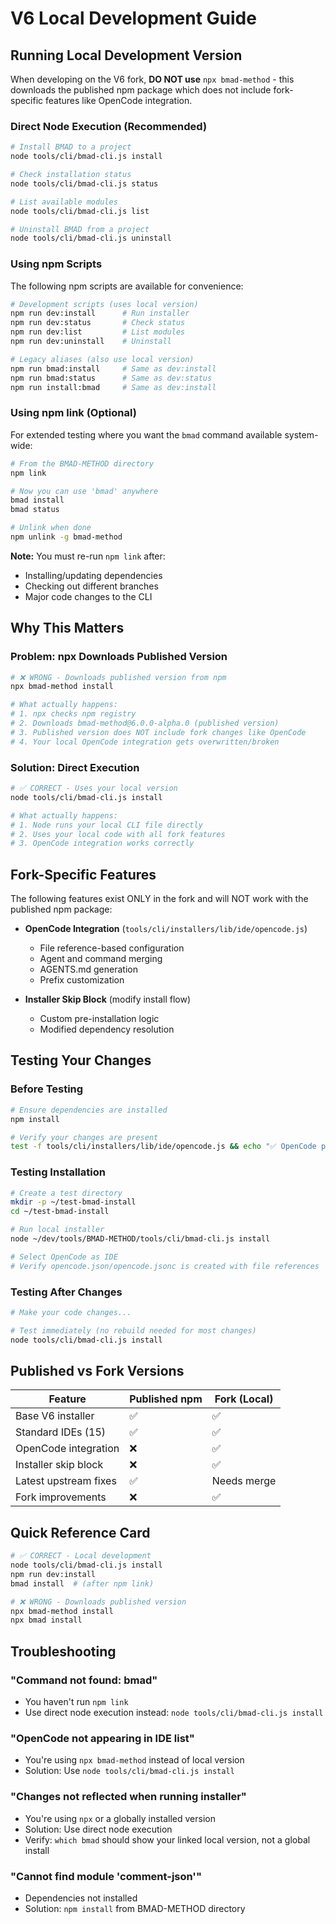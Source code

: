# V6 Local Development Guide

## Running Local Development Version

When developing on the V6 fork, **DO NOT use** `npx bmad-method` - this downloads the published npm package which does not include fork-specific features like OpenCode integration.

### Direct Node Execution (Recommended)

```bash
# Install BMAD to a project
node tools/cli/bmad-cli.js install

# Check installation status
node tools/cli/bmad-cli.js status

# List available modules
node tools/cli/bmad-cli.js list

# Uninstall BMAD from a project
node tools/cli/bmad-cli.js uninstall
```

### Using npm Scripts

The following npm scripts are available for convenience:

```bash
# Development scripts (uses local version)
npm run dev:install      # Run installer
npm run dev:status       # Check status
npm run dev:list         # List modules
npm run dev:uninstall    # Uninstall

# Legacy aliases (also use local version)
npm run bmad:install     # Same as dev:install
npm run bmad:status      # Same as dev:status
npm run install:bmad     # Same as dev:install
```

### Using npm link (Optional)

For extended testing where you want the `bmad` command available system-wide:

```bash
# From the BMAD-METHOD directory
npm link

# Now you can use 'bmad' anywhere
bmad install
bmad status

# Unlink when done
npm unlink -g bmad-method
```

**Note:** You must re-run `npm link` after:

- Installing/updating dependencies
- Checking out different branches
- Major code changes to the CLI

## Why This Matters

### Problem: npx Downloads Published Version

```bash
# ❌ WRONG - Downloads published version from npm
npx bmad-method install

# What actually happens:
# 1. npx checks npm registry
# 2. Downloads bmad-method@6.0.0-alpha.0 (published version)
# 3. Published version does NOT include fork changes like OpenCode
# 4. Your local OpenCode integration gets overwritten/broken
```

### Solution: Direct Execution

```bash
# ✅ CORRECT - Uses your local version
node tools/cli/bmad-cli.js install

# What actually happens:
# 1. Node runs your local CLI file directly
# 2. Uses your local code with all fork features
# 3. OpenCode integration works correctly
```

## Fork-Specific Features

The following features exist ONLY in the fork and will NOT work with the published npm package:

- **OpenCode Integration** (`tools/cli/installers/lib/ide/opencode.js`)
  - File reference-based configuration
  - Agent and command merging
  - AGENTS.md generation
  - Prefix customization

- **Installer Skip Block** (modify install flow)
  - Custom pre-installation logic
  - Modified dependency resolution

## Testing Your Changes

### Before Testing

```bash
# Ensure dependencies are installed
npm install

# Verify your changes are present
test -f tools/cli/installers/lib/ide/opencode.js && echo "✅ OpenCode present" || echo "❌ Missing"
```

### Testing Installation

```bash
# Create a test directory
mkdir -p ~/test-bmad-install
cd ~/test-bmad-install

# Run local installer
node ~/dev/tools/BMAD-METHOD/tools/cli/bmad-cli.js install

# Select OpenCode as IDE
# Verify opencode.json/opencode.jsonc is created with file references
```

### Testing After Changes

```bash
# Make your code changes...

# Test immediately (no rebuild needed for most changes)
node tools/cli/bmad-cli.js install
```

## Published vs Fork Versions

| Feature               | Published npm | Fork (Local) |
| --------------------- | ------------- | ------------ |
| Base V6 installer     | ✅            | ✅           |
| Standard IDEs (15)    | ✅            | ✅           |
| OpenCode integration  | ❌            | ✅           |
| Installer skip block  | ❌            | ✅           |
| Latest upstream fixes | ✅            | Needs merge  |
| Fork improvements     | ❌            | ✅           |

## Quick Reference Card

```bash
# ✅ CORRECT - Local development
node tools/cli/bmad-cli.js install
npm run dev:install
bmad install  # (after npm link)

# ❌ WRONG - Downloads published version
npx bmad-method install
npx bmad install
```

## Troubleshooting

### "Command not found: bmad"

- You haven't run `npm link`
- Use direct node execution instead: `node tools/cli/bmad-cli.js install`

### "OpenCode not appearing in IDE list"

- You're using `npx bmad-method` instead of local version
- Solution: Use `node tools/cli/bmad-cli.js install`

### "Changes not reflected when running installer"

- You're using `npx` or a globally installed version
- Solution: Use direct node execution
- Verify: `which bmad` should show your linked local version, not a global install

### "Cannot find module 'comment-json'"

- Dependencies not installed
- Solution: `npm install` from BMAD-METHOD directory
